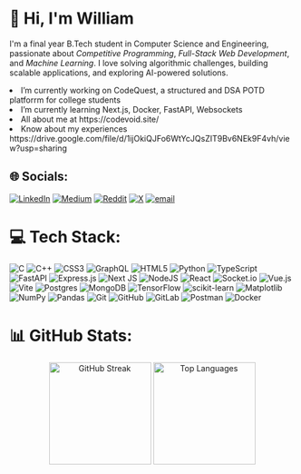 # 👋 Hi, I'm William
I'm a final year B.Tech student in Computer Science and Engineering, passionate about *Competitive Programming*, *Full-Stack Web Development*, and *Machine Learning*. I love solving algorithmic challenges, building scalable applications, and exploring AI-powered solutions.

<li>I’m currently working on CodeQuest, a structured and DSA POTD platforrm for college students<br><li> I’m currently learning Next.js, Docker, FastAPI, Websockets<br><li> All about me at https://codevoid.site/<br> <li> Know about my experiences https://drive.google.com/file/d/1ijOkiQJFo6WtYcJQsZIT9Bv6NEk9F4vh/view?usp=sharing

## 🌐 Socials:
[![LinkedIn](https://img.shields.io/badge/LinkedIn-%230077B5.svg?logo=linkedin&logoColor=white)](https://linkedin.com/in/code__void) [![Medium](https://img.shields.io/badge/Medium-12100E?logo=medium&logoColor=white)](https://medium.com/@code__void) [![Reddit](https://img.shields.io/badge/Reddit-%23FF4500.svg?logo=Reddit&logoColor=white)](https://reddit.com/user/code__void) [![X](https://img.shields.io/badge/X-black.svg?logo=X&logoColor=white)](https://x.com/code__void) [![email](https://img.shields.io/badge/Email-D14836?logo=gmail&logoColor=white)](mailto:williamkeri007@gmail.com) 

# 💻 Tech Stack:
![C](https://img.shields.io/badge/c-%2300599C.svg?style=flat&logo=c&logoColor=white) ![C++](https://img.shields.io/badge/c++-%2300599C.svg?style=flat&logo=c%2B%2B&logoColor=white) ![CSS3](https://img.shields.io/badge/css3-%231572B6.svg?style=flat&logo=css3&logoColor=white) ![GraphQL](https://img.shields.io/badge/-GraphQL-E10098?style=flat&logo=graphql&logoColor=white) ![HTML5](https://img.shields.io/badge/html5-%23E34F26.svg?style=flat&logo=html5&logoColor=white) ![Python](https://img.shields.io/badge/python-3670A0?style=flat&logo=python&logoColor=ffdd54) ![TypeScript](https://img.shields.io/badge/typescript-%23007ACC.svg?style=flat&logo=typescript&logoColor=white) ![FastAPI](https://img.shields.io/badge/FastAPI-005571?style=flat&logo=fastapi) ![Express.js](https://img.shields.io/badge/express.js-%23404d59.svg?style=flat&logo=express&logoColor=%2361DAFB) ![Next JS](https://img.shields.io/badge/Next-black?style=flat&logo=next.js&logoColor=white) ![NodeJS](https://img.shields.io/badge/node.js-6DA55F?style=flat&logo=node.js&logoColor=white) ![React](https://img.shields.io/badge/react-%2320232a.svg?style=flat&logo=react&logoColor=%2361DAFB) ![Socket.io](https://img.shields.io/badge/Socket.io-black?style=flat&logo=socket.io&badgeColor=010101) ![Vue.js](https://img.shields.io/badge/vue.js-%2335495e.svg?style=flat&logo=vuedotjs&logoColor=%234FC08D) ![Vite](https://img.shields.io/badge/vite-%23646CFF.svg?style=flat&logo=vite&logoColor=white) ![Postgres](https://img.shields.io/badge/postgres-%23316192.svg?style=flat&logo=postgresql&logoColor=white) ![MongoDB](https://img.shields.io/badge/MongoDB-%234ea94b.svg?style=flat&logo=mongodb&logoColor=white) ![TensorFlow](https://img.shields.io/badge/TensorFlow-%23FF6F00.svg?style=flat&logo=TensorFlow&logoColor=white) ![scikit-learn](https://img.shields.io/badge/scikit--learn-%23F7931E.svg?style=flat&logo=scikit-learn&logoColor=white) ![Matplotlib](https://img.shields.io/badge/Matplotlib-%23ffffff.svg?style=flat&logo=Matplotlib&logoColor=black) ![NumPy](https://img.shields.io/badge/numpy-%23013243.svg?style=flat&logo=numpy&logoColor=white) ![Pandas](https://img.shields.io/badge/pandas-%23150458.svg?style=flat&logo=pandas&logoColor=white) ![Git](https://img.shields.io/badge/git-%23F05033.svg?style=flat&logo=git&logoColor=white) ![GitHub](https://img.shields.io/badge/github-%23121011.svg?style=flat&logo=github&logoColor=white) ![GitLab](https://img.shields.io/badge/gitlab-%23181717.svg?style=flat&logo=gitlab&logoColor=white) ![Postman](https://img.shields.io/badge/Postman-FF6C37?style=flat&logo=postman&logoColor=white) ![Docker](https://img.shields.io/badge/docker-%230db7ed.svg?style=flat&logo=docker&logoColor=white)

# 📊 GitHub Stats:
<p align="center">
  <img src="https://nirzak-streak-stats.vercel.app/?user=codevoid048&theme=dark&hide_border=false" alt="GitHub Streak" height="180"/>
  <img src="https://github-readme-stats.vercel.app/api/top-langs/?username=codevoid048&theme=dark&hide_border=false&include_all_commits=false&count_private=false&layout=compact" alt="Top Languages" height="180"/>
</p>
